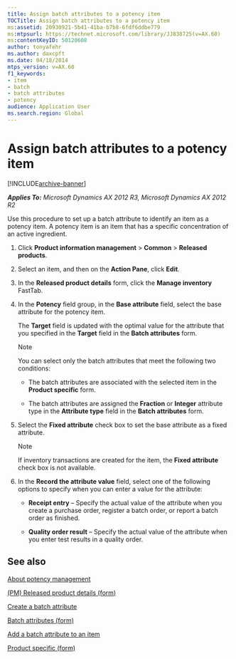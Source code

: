 ```yaml
---
title: Assign batch attributes to a potency item
TOCTitle: Assign batch attributes to a potency item
ms:assetid: 20930921-5b41-41ba-b7b8-6fdf6ddbe779
ms:mtpsurl: https://technet.microsoft.com/library/JJ838725(v=AX.60)
ms:contentKeyID: 50120608
author: tonyafehr
ms.author: daxcpft
ms.date: 04/18/2014
mtps_version: v=AX.60
f1_keywords:
- item
- batch
- batch attributes
- potency
audience: Application User
ms.search.region: Global
---
```


# Assign batch attributes to a potency item 


[!INCLUDE[archive-banner](includes/archive-banner.md)]


_**Applies To:** Microsoft Dynamics AX 2012 R3, Microsoft Dynamics AX 2012 R2_

Use this procedure to set up a batch attribute to identify an item as a potency item. A potency item is an item that has a specific concentration of an active ingredient.

1.  Click **Product information management** \> **Common** \> **Released products**.

2.  Select an item, and then on the **Action Pane**, click **Edit**.

3.  In the **Released product details** form, click the **Manage inventory** FastTab.

4.  In the **Potency** field group, in the **Base attribute** field, select the base attribute for the potency item.
    
    The **Target** field is updated with the optimal value for the attribute that you specified in the **Target** field in the **Batch attributes** form.
    

    > [!NOTE]
    > <P>You can select only the batch attributes that meet the following two conditions:</P>
    > <UL>
    > <LI>
    > <P>The batch attributes are associated with the selected item in the <STRONG>Product specific</STRONG> form.</P>
    > <LI>
    > <P>The batch attributes are assigned the <STRONG>Fraction</STRONG> or <STRONG>Integer</STRONG> attribute type in the <STRONG>Attribute type</STRONG> field in the <STRONG>Batch attributes</STRONG> form.</P></LI></UL>



5.  Select the **Fixed attribute** check box to set the base attribute as a fixed attribute.
    

    > [!NOTE]
    > <P>If inventory transactions are created for the item, the <STRONG>Fixed attribute</STRONG> check box is not available.</P>



6.  In the **Record the attribute value** field, select one of the following options to specify when you can enter a value for the attribute:
    
      - **Receipt entry** – Specify the actual value of the attribute when you create a purchase order, register a batch order, or report a batch order as finished.
    
      - **Quality order result** – Specify the actual value of the attribute when you enter test results in a quality order.

## See also

[About potency management](about-potency-management.md)

[(PM) Released product details (form)](https://technet.microsoft.com/library/hh352306\(v=ax.60\))

[Create a batch attribute](create-a-batch-attribute.md)

[Batch attributes (form)](https://technet.microsoft.com/library/hh209255\(v=ax.60\))

[Add a batch attribute to an item](add-a-batch-attribute-to-an-item.md)

[Product specific (form)](https://technet.microsoft.com/library/hh227369\(v=ax.60\))

  


